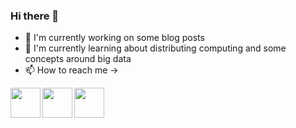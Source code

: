 ### Hi there 👋

<!--
**tan31989/tan31989** is a ✨ _special_ ✨ repository because its `README.md` (this file) appears on your GitHub profile.

Here are some ideas to get you started:

- 🔭 I’m currently working on ...
- 🌱 I’m currently learning ...
- 👯 I’m looking to collaborate on ...
- 🤔 I’m looking for help with ...
- 💬 Ask me about ...
- 📫 How to reach me: ...
- 😄 Pronouns: ...
- ⚡ Fun fact: ...
-->

- 🔭 I'm currently working on some blog posts
- 🌱 I'm currently learning about distributing computing and some concepts around big data
- 📫 How to reach me ->
 
<a href="http://twitter.com/imtantri"><img src="https://cdn.cdnlogo.com/logos/t/96/twitter-icon.svg" align="left" height="48" width="48" ></a>
<a href="https://www.linkedin.com/in/nagarajtantri/"><img src="https://i.stack.imgur.com/UEf12.png" align="left" height="48" width="48" ></a>
<a href="https://nagarajtantri.medium.com/"><img src="https://i.stack.imgur.com/WivTW.png" align="left" height="48" width="48" ></a>
